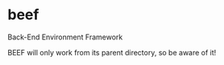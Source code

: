 # beef
Back-End Environment Framework

BEEF will only work from its parent directory, so be aware of it!
